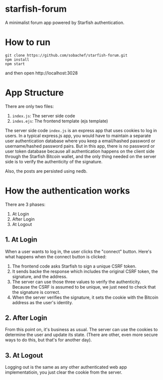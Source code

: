 # starfish-forum

A minimalist forum app powered by Starfish authentication.

# How to run

```
git clone https://github.com/sobachef/starfish-forum.git
npm install
npm start
```

and then open http://localhost:3028

# App Structure

There are only two files:

1. `index.js`: The server side code
2. `indes.ejs`: The frontend template (ejs template)

The server side code `index.js` is an express app that uses cookies to log in users. In a typical express.js app, you would have to maintain a separate user authentication database where you keep a email/hashed password or username/hashed password pairs. But in this app, there is no password or user token database because all authentication happens on the client side through the Starfish Bitcoin wallet, and the only thing needed on the server side is to verify the authenticity of the signature.

Also, the posts are persisted using nedb.

# How the authentication works

There are 3 phases:

1. At Login
2. After Login
3. At Logout

## 1. At Login

When a user wants to log in, the user clicks the "connect" button. Here's what happens when the connect button is clicked:

1. The frontend code asks Starfish to sign a unique CSRF token.
2. It sends backe the response which includes the original CSRF token, the signature, and the address.
3. The server can use those three values to verify the authenticity. Because the CSRF is assumed to be unique, we just need to check that the signature is correct.
4. When the server verifies the signature, it sets the cookie with the Bitcoin address as the user's identity.

## 2. After Login

From this point on, it's business as usual. The server can use the cookies to determine the user and update its state. (There are other, even more secure ways to do this, but that's for another day).

## 3. At Logout

Logging out is the same as any other authenticated web app implementatioin, you just clear the cookie from the server.
